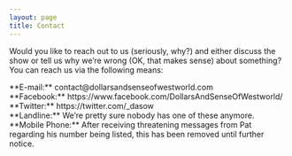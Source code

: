 ```yaml
---
layout: page
title: Contact
---
```

Would you like to reach out to us (seriously, why?) and either discuss the show or tell us why we’re wrong (OK, that makes sense) about something?  You can reach us via the following means:

<div>
**E-mail:** contact@dollarsandsenseofwestworld.com<br/>
**Facebook:** https://www.facebook.com/DollarsAndSenseOfWestworld/<br/>
**Twitter:** https://twitter.com/_dasow<br/>
**Landline:** We’re pretty sure nobody has one of these anymore.<br/>
**Mobile Phone:** After receiving threatening messages from Pat regarding his number being listed, this has been removed until further notice.
<div>

